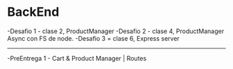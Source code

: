 ﻿# BackEnd
-Desafio 1 - clase 2, ProductManager
-Desafio 2 - clase 4, ProductManager Async con FS de node.
-Desafio 3 = clase 6, Express server

---------------------------------------------------------------

-PreEntrega 1 - Cart & Product Manager | Routes
